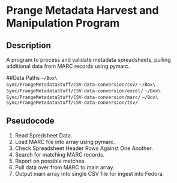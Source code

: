 # Prange Metadata Harvest and Manipulation Program

## Description
A program to process and validate metadata spreadsheets, pulling additional data from MARC records using pymarc.

##Data Paths
<code>~/Box\ Sync/PrangeMetadataStuff/CSV-data-conversion/csv/</code>
<code>~/Box\ Sync/PrangeMetadataStuff/CSV-data-conversion/excel/</code>
<code>~/Box\ Sync/PrangeMetadataStuff/CSV-data-conversion/marc/</code>
<code>~/Box\ Sync/PrangeMetadataStuff/CSV-data-conversion/tsv/</code>

## Pseudocode

1. Read Spredsheet Data.
2. Load MARC file into array using pymarc.
3. Check Spreadsheet Header Rows Against One Another.
4. Search for matching MARC records.
5. Report on possible matches.
6. Pull data over from MARC to main array.
7. Output main array into single CSV file for ingest into Fedora.
